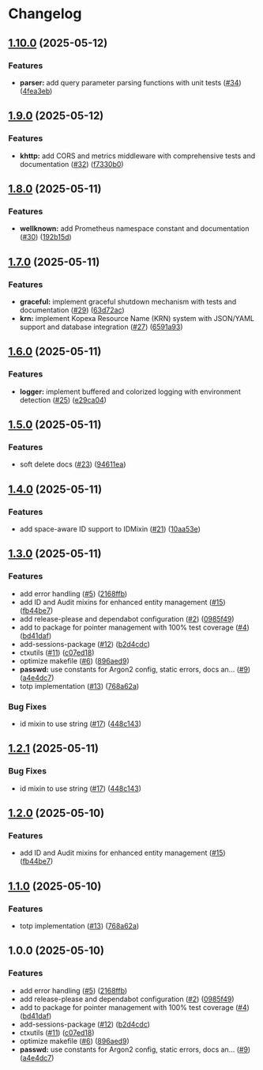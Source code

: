 # Changelog

## [1.10.0](https://github.com/kopexa-grc/common/compare/v1.9.0...v1.10.0) (2025-05-12)


### Features

* **parser:** add query parameter parsing functions with unit tests ([#34](https://github.com/kopexa-grc/common/issues/34)) ([4fea3eb](https://github.com/kopexa-grc/common/commit/4fea3eb66c6b7dc057eae718f3e91e74ac55bd57))

## [1.9.0](https://github.com/kopexa-grc/common/compare/v1.8.0...v1.9.0) (2025-05-12)


### Features

* **khttp:** add CORS and metrics middleware with comprehensive tests and documentation ([#32](https://github.com/kopexa-grc/common/issues/32)) ([f7330b0](https://github.com/kopexa-grc/common/commit/f7330b03191f1de44abf2831ce2aa11409d196fe))

## [1.8.0](https://github.com/kopexa-grc/common/compare/v1.7.0...v1.8.0) (2025-05-11)


### Features

* **wellknown:** add Prometheus namespace constant and documentation ([#30](https://github.com/kopexa-grc/common/issues/30)) ([192b15d](https://github.com/kopexa-grc/common/commit/192b15d75d46f83c3f07b06d5e6a33ca792f538f))

## [1.7.0](https://github.com/kopexa-grc/common/compare/v1.6.0...v1.7.0) (2025-05-11)


### Features

* **graceful:** implement graceful shutdown mechanism with tests and documentation ([#29](https://github.com/kopexa-grc/common/issues/29)) ([63d72ac](https://github.com/kopexa-grc/common/commit/63d72ac79d15f012e6702de0247e9013a9003f28))
* **krn:** implement Kopexa Resource Name (KRN) system with JSON/YAML support and database integration ([#27](https://github.com/kopexa-grc/common/issues/27)) ([6591a93](https://github.com/kopexa-grc/common/commit/6591a9354c850a39b5ee497b350383073d208698))

## [1.6.0](https://github.com/kopexa-grc/common/compare/v1.5.0...v1.6.0) (2025-05-11)


### Features

* **logger:** implement buffered and colorized logging with environment detection ([#25](https://github.com/kopexa-grc/common/issues/25)) ([e29ca04](https://github.com/kopexa-grc/common/commit/e29ca0496f985942b4121bd98a466950a441ab05))

## [1.5.0](https://github.com/kopexa-grc/common/compare/v1.4.0...v1.5.0) (2025-05-11)


### Features

* soft delete docs ([#23](https://github.com/kopexa-grc/common/issues/23)) ([94611ea](https://github.com/kopexa-grc/common/commit/94611eaffd0c8fa98ab6a294ce46922f956f911c))

## [1.4.0](https://github.com/kopexa-grc/common/compare/v1.3.0...v1.4.0) (2025-05-11)


### Features

* add space-aware ID support to IDMixin ([#21](https://github.com/kopexa-grc/common/issues/21)) ([10aa53e](https://github.com/kopexa-grc/common/commit/10aa53e0900d31006b0b2941646d60863d8c4856))

## [1.3.0](https://github.com/kopexa-grc/common/compare/v1.2.1...v1.3.0) (2025-05-11)


### Features

* add error handling ([#5](https://github.com/kopexa-grc/common/issues/5)) ([2168ffb](https://github.com/kopexa-grc/common/commit/2168ffb0c5c3765e3caa92af1dd3c6ea2399129b))
* add ID and Audit mixins for enhanced entity management ([#15](https://github.com/kopexa-grc/common/issues/15)) ([fb44be7](https://github.com/kopexa-grc/common/commit/fb44be71e978b69d661b9f8b00907675cf0cd5f3))
* add release-please and dependabot configuration ([#2](https://github.com/kopexa-grc/common/issues/2)) ([0985f49](https://github.com/kopexa-grc/common/commit/0985f498217e0885d6a30aa2c6f79074e4fc133e))
* add to package for pointer management with 100% test coverage ([#4](https://github.com/kopexa-grc/common/issues/4)) ([bd41daf](https://github.com/kopexa-grc/common/commit/bd41daf9f6ae8c4e9f8d4ff72a7b4fd0a56f58bd))
* add-sessions-package ([#12](https://github.com/kopexa-grc/common/issues/12)) ([b2d4cdc](https://github.com/kopexa-grc/common/commit/b2d4cdc9e3d1062fd8c18a074badba8a55a517be))
* ctxutils ([#11](https://github.com/kopexa-grc/common/issues/11)) ([c07ed18](https://github.com/kopexa-grc/common/commit/c07ed186f1aacdc05dd6168f834eea71a0360e88))
* optimize makefile ([#6](https://github.com/kopexa-grc/common/issues/6)) ([896aed9](https://github.com/kopexa-grc/common/commit/896aed99de1195272aeafe040f4d838e21ee9163))
* **passwd:** use constants for Argon2 config, static errors, docs an… ([#9](https://github.com/kopexa-grc/common/issues/9)) ([a4e4dc7](https://github.com/kopexa-grc/common/commit/a4e4dc74dce227a26629410f7ed1cae46161c54e))
* totp implementation ([#13](https://github.com/kopexa-grc/common/issues/13)) ([768a62a](https://github.com/kopexa-grc/common/commit/768a62a86f452a990de98a74acb3fe43a19d15fc))


### Bug Fixes

* id mixin to use string ([#17](https://github.com/kopexa-grc/common/issues/17)) ([448c143](https://github.com/kopexa-grc/common/commit/448c143bb05be741261c06e010dacd4cc6deb8df))

## [1.2.1](https://github.com/kopexa-grc/common/compare/common-v1.2.0...common-v1.2.1) (2025-05-11)


### Bug Fixes

* id mixin to use string ([#17](https://github.com/kopexa-grc/common/issues/17)) ([448c143](https://github.com/kopexa-grc/common/commit/448c143bb05be741261c06e010dacd4cc6deb8df))

## [1.2.0](https://github.com/kopexa-grc/common/compare/common-v1.1.0...common-v1.2.0) (2025-05-10)


### Features

* add ID and Audit mixins for enhanced entity management ([#15](https://github.com/kopexa-grc/common/issues/15)) ([fb44be7](https://github.com/kopexa-grc/common/commit/fb44be71e978b69d661b9f8b00907675cf0cd5f3))

## [1.1.0](https://github.com/kopexa-grc/common/compare/common-v1.0.0...common-v1.1.0) (2025-05-10)


### Features

* totp implementation ([#13](https://github.com/kopexa-grc/common/issues/13)) ([768a62a](https://github.com/kopexa-grc/common/commit/768a62a86f452a990de98a74acb3fe43a19d15fc))

## 1.0.0 (2025-05-10)


### Features

* add error handling ([#5](https://github.com/kopexa-grc/common/issues/5)) ([2168ffb](https://github.com/kopexa-grc/common/commit/2168ffb0c5c3765e3caa92af1dd3c6ea2399129b))
* add release-please and dependabot configuration ([#2](https://github.com/kopexa-grc/common/issues/2)) ([0985f49](https://github.com/kopexa-grc/common/commit/0985f498217e0885d6a30aa2c6f79074e4fc133e))
* add to package for pointer management with 100% test coverage ([#4](https://github.com/kopexa-grc/common/issues/4)) ([bd41daf](https://github.com/kopexa-grc/common/commit/bd41daf9f6ae8c4e9f8d4ff72a7b4fd0a56f58bd))
* add-sessions-package ([#12](https://github.com/kopexa-grc/common/issues/12)) ([b2d4cdc](https://github.com/kopexa-grc/common/commit/b2d4cdc9e3d1062fd8c18a074badba8a55a517be))
* ctxutils ([#11](https://github.com/kopexa-grc/common/issues/11)) ([c07ed18](https://github.com/kopexa-grc/common/commit/c07ed186f1aacdc05dd6168f834eea71a0360e88))
* optimize makefile ([#6](https://github.com/kopexa-grc/common/issues/6)) ([896aed9](https://github.com/kopexa-grc/common/commit/896aed99de1195272aeafe040f4d838e21ee9163))
* **passwd:** use constants for Argon2 config, static errors, docs an… ([#9](https://github.com/kopexa-grc/common/issues/9)) ([a4e4dc7](https://github.com/kopexa-grc/common/commit/a4e4dc74dce227a26629410f7ed1cae46161c54e))
